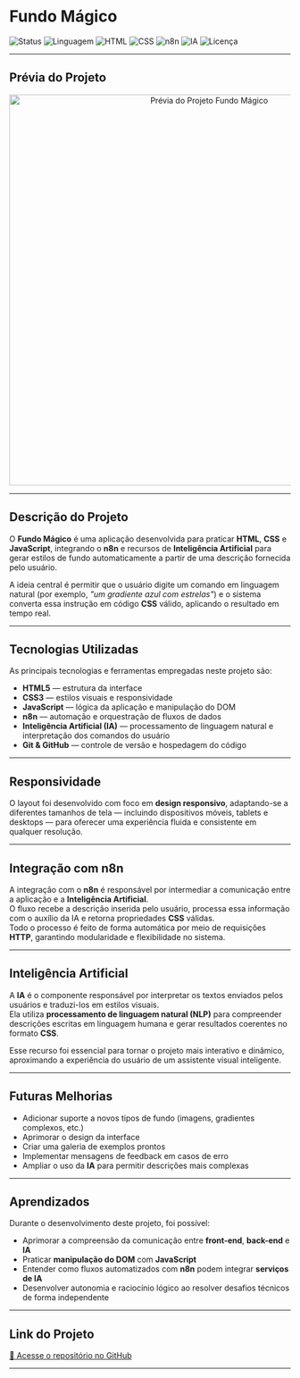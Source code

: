 # Fundo Mágico

![Status](https://img.shields.io/badge/status-concluído-success)
![Linguagem](https://img.shields.io/badge/linguagem-JavaScript-yellow)
![HTML](https://img.shields.io/badge/HTML-5-orange)
![CSS](https://img.shields.io/badge/CSS-3-blue)
![n8n](https://img.shields.io/badge/integrado%20com-n8n-lightgrey)
![IA](https://img.shields.io/badge/inteligência%20artificial-ativa-purple)
![Licença](https://img.shields.io/badge/licença-MIT-green)

---

## Prévia do Projeto

<p align="center">
  <img src="./src/preview.png" alt="Prévia do Projeto Fundo Mágico" width="700">
</p>

---

## Descrição do Projeto

O **Fundo Mágico** é uma aplicação desenvolvida para praticar **HTML**, **CSS** e **JavaScript**, integrando o **n8n** e recursos de **Inteligência Artificial** para gerar estilos de fundo automaticamente a partir de uma descrição fornecida pelo usuário.

A ideia central é permitir que o usuário digite um comando em linguagem natural (por exemplo, *"um gradiente azul com estrelas"*) e o sistema converta essa instrução em código **CSS** válido, aplicando o resultado em tempo real.

---

## Tecnologias Utilizadas

As principais tecnologias e ferramentas empregadas neste projeto são:

- **HTML5** — estrutura da interface  
- **CSS3** — estilos visuais e responsividade  
- **JavaScript** — lógica da aplicação e manipulação do DOM  
- **n8n** — automação e orquestração de fluxos de dados  
- **Inteligência Artificial (IA)** — processamento de linguagem natural e interpretação dos comandos do usuário  
- **Git & GitHub** — controle de versão e hospedagem do código  

---

## Responsividade

O layout foi desenvolvido com foco em **design responsivo**, adaptando-se a diferentes tamanhos de tela — incluindo dispositivos móveis, tablets e desktops — para oferecer uma experiência fluida e consistente em qualquer resolução.

---

## Integração com n8n

A integração com o **n8n** é responsável por intermediar a comunicação entre a aplicação e a **Inteligência Artificial**.  
O fluxo recebe a descrição inserida pelo usuário, processa essa informação com o auxílio da IA e retorna propriedades **CSS** válidas.  
Todo o processo é feito de forma automática por meio de requisições **HTTP**, garantindo modularidade e flexibilidade no sistema.

---

## Inteligência Artificial

A **IA** é o componente responsável por interpretar os textos enviados pelos usuários e traduzi-los em estilos visuais.  
Ela utiliza **processamento de linguagem natural (NLP)** para compreender descrições escritas em linguagem humana e gerar resultados coerentes no formato **CSS**.  

Esse recurso foi essencial para tornar o projeto mais interativo e dinâmico, aproximando a experiência do usuário de um assistente visual inteligente.

---

## Futuras Melhorias

- Adicionar suporte a novos tipos de fundo (imagens, gradientes complexos, etc.)  
- Aprimorar o design da interface  
- Criar uma galeria de exemplos prontos  
- Implementar mensagens de feedback em casos de erro  
- Ampliar o uso da **IA** para permitir descrições mais complexas  

---

## Aprendizados

Durante o desenvolvimento deste projeto, foi possível:

- Aprimorar a compreensão da comunicação entre **front-end**, **back-end** e **IA**  
- Praticar **manipulação do DOM** com **JavaScript**  
- Entender como fluxos automatizados com **n8n** podem integrar **serviços de IA**  
- Desenvolver autonomia e raciocínio lógico ao resolver desafios técnicos de forma independente  

---

## Link do Projeto

[🔗 Acesse o repositório no GitHub](https://barbswank.github.io/fundo-magico-szpc/)

---
